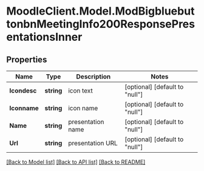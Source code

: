 # MoodleClient.Model.ModBigbluebuttonbnMeetingInfo200ResponsePresentationsInner

## Properties

Name | Type | Description | Notes
------------ | ------------- | ------------- | -------------
**Icondesc** | **string** | icon text | [optional] [default to "null"]
**Iconname** | **string** | icon name | [optional] [default to "null"]
**Name** | **string** | presentation name | [optional] [default to "null"]
**Url** | **string** | presentation URL | [optional] [default to "null"]

[[Back to Model list]](../README.md#documentation-for-models) [[Back to API list]](../README.md#documentation-for-api-endpoints) [[Back to README]](../README.md)

